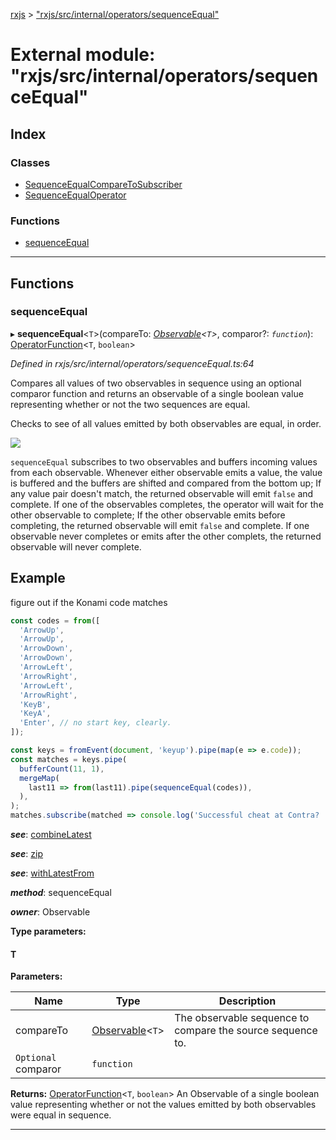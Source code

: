 [rxjs](../README.md) > ["rxjs/src/internal/operators/sequenceEqual"](../modules/_rxjs_src_internal_operators_sequenceequal_.md)

# External module: "rxjs/src/internal/operators/sequenceEqual"

## Index

### Classes

* [SequenceEqualCompareToSubscriber](../classes/_rxjs_src_internal_operators_sequenceequal_.sequenceequalcomparetosubscriber.md)
* [SequenceEqualOperator](../classes/_rxjs_src_internal_operators_sequenceequal_.sequenceequaloperator.md)

### Functions

* [sequenceEqual](_rxjs_src_internal_operators_sequenceequal_.md#sequenceequal)

---

## Functions

<a id="sequenceequal"></a>

###  sequenceEqual

▸ **sequenceEqual**<`T`>(compareTo: *[Observable](../classes/_rxjs_src_internal_observable_.observable.md)<`T`>*, comparor?: *`function`*): [OperatorFunction](../interfaces/_rxjs_src_internal_types_.operatorfunction.md)<`T`, `boolean`>

*Defined in rxjs/src/internal/operators/sequenceEqual.ts:64*

Compares all values of two observables in sequence using an optional comparor function and returns an observable of a single boolean value representing whether or not the two sequences are equal.

Checks to see of all values emitted by both observables are equal, in order.

![](sequenceEqual.png)

`sequenceEqual` subscribes to two observables and buffers incoming values from each observable. Whenever either observable emits a value, the value is buffered and the buffers are shifted and compared from the bottom up; If any value pair doesn't match, the returned observable will emit `false` and complete. If one of the observables completes, the operator will wait for the other observable to complete; If the other observable emits before completing, the returned observable will emit `false` and complete. If one observable never completes or emits after the other complets, the returned observable will never complete.

Example
-------

figure out if the Konami code matches

```javascript
const codes = from([
  'ArrowUp',
  'ArrowUp',
  'ArrowDown',
  'ArrowDown',
  'ArrowLeft',
  'ArrowRight',
  'ArrowLeft',
  'ArrowRight',
  'KeyB',
  'KeyA',
  'Enter', // no start key, clearly.
]);

const keys = fromEvent(document, 'keyup').pipe(map(e => e.code));
const matches = keys.pipe(
  bufferCount(11, 1),
  mergeMap(
    last11 => from(last11).pipe(sequenceEqual(codes)),
  ),
);
matches.subscribe(matched => console.log('Successful cheat at Contra? ', matched));
```

*__see__*: [combineLatest](_rxjs_src_internal_observable_combinelatest_.md#combinelatest)

*__see__*: [zip](_rxjs_src_internal_observable_zip_.md#zip)

*__see__*: [withLatestFrom](_rxjs_src_internal_operators_withlatestfrom_.md#withlatestfrom)

*__method__*: sequenceEqual

*__owner__*: Observable

**Type parameters:**

#### T 
**Parameters:**

| Name | Type | Description |
| ------ | ------ | ------ |
| compareTo | [Observable](../classes/_rxjs_src_internal_observable_.observable.md)<`T`> |  The observable sequence to compare the source sequence to. |
| `Optional` comparor | `function` |

**Returns:** [OperatorFunction](../interfaces/_rxjs_src_internal_types_.operatorfunction.md)<`T`, `boolean`>
An Observable of a single boolean value representing whether or not
the values emitted by both observables were equal in sequence.

___

